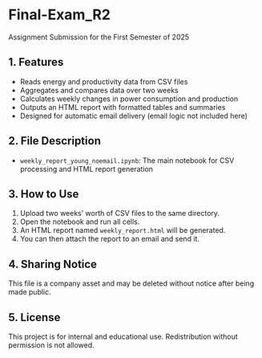 # Final-Exam_R2
Assignment Submission for the First Semester of 2025

## 1. Features

- Reads energy and productivity data from CSV files
- Aggregates and compares data over two weeks
- Calculates weekly changes in power consumption and production
- Outputs an HTML report with formatted tables and summaries
- Designed for automatic email delivery (email logic not included here)

## 2. File Description

- `weekly_report_young_noemail.ipynb`: The main notebook for CSV processing and HTML report generation

## 3. How to Use

1. Upload two weeks’ worth of CSV files to the same directory.
2. Open the notebook and run all cells.
3. An HTML report named `weekly_report.html` will be generated.
4. You can then attach the report to an email and send it.

## 4. Sharing Notice

This file is a company asset and may be deleted without notice after being made public.

## 5. License

This project is for internal and educational use. Redistribution without permission is not allowed.
